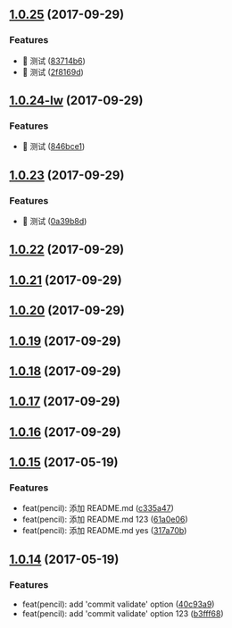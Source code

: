 <a name="1.0.25"></a>
## [1.0.25](https://github.com/webliving/bower/compare/v1.0.24-lw...v1.0.25) (2017-09-29)


### Features

* :dancer: 测试 ([83714b6](https://github.com/webliving/bower/commit/83714b6))
* :dancer: 测试 ([2f8169d](https://github.com/webliving/bower/commit/2f8169d))



<a name="1.0.24-lw"></a>
## [1.0.24-lw](https://github.com/webliving/bower/compare/v1.0.23...v1.0.24-lw) (2017-09-29)


### Features

* :dancer: 测试 ([846bce1](https://github.com/webliving/bower/commit/846bce1))



<a name="1.0.23"></a>
## [1.0.23](https://github.com/webliving/bower/compare/v1.0.22...v1.0.23) (2017-09-29)


### Features

* :dancer: 测试 ([0a39b8d](https://github.com/webliving/bower/commit/0a39b8d))



<a name="1.0.22"></a>
## [1.0.22](https://github.com/webliving/bower/compare/v1.0.21...v1.0.22) (2017-09-29)



<a name="1.0.21"></a>
## [1.0.21](https://github.com/webliving/bower/compare/v1.0.20...v1.0.21) (2017-09-29)



<a name="1.0.20"></a>
## [1.0.20](https://github.com/webliving/bower/compare/v1.0.19...v1.0.20) (2017-09-29)



<a name="1.0.19"></a>
## [1.0.19](https://github.com/webliving/bower/compare/v1.0.18...v1.0.19) (2017-09-29)



<a name="1.0.18"></a>
## [1.0.18](https://github.com/webliving/bower/compare/v1.0.17...v1.0.18) (2017-09-29)



<a name="1.0.17"></a>
## [1.0.17](https://github.com/webliving/bower/compare/v1.0.16...v1.0.17) (2017-09-29)



<a name="1.0.16"></a>
## [1.0.16](https://github.com/webliving/bower/compare/v1.0.15...v1.0.16) (2017-09-29)



<a name="1.0.15"></a>
## [1.0.15](https://github.com/webliving/bower/compare/v1.0.14...v1.0.15) (2017-05-19)


### Features

* feat(pencil): 添加 README.md ([c335a47](https://github.com/webliving/bower/commit/c335a47))
* feat(pencil): 添加 README.md 123 ([61a0e06](https://github.com/webliving/bower/commit/61a0e06))
* feat(pencil): 添加 README.md yes ([317a70b](https://github.com/webliving/bower/commit/317a70b))



<a name="1.0.14"></a>
## [1.0.14](https://github.com/webliving/bower/compare/40c93a9...v1.0.14) (2017-05-19)


### Features

* feat(pencil): add 'commit validate' option ([40c93a9](https://github.com/webliving/bower/commit/40c93a9))
* feat(pencil): add 'commit validate' option 123 ([b3fff68](https://github.com/webliving/bower/commit/b3fff68))



